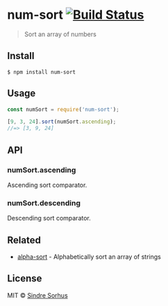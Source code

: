 # num-sort [![Build Status](https://travis-ci.org/sindresorhus/num-sort.svg?branch=master)](https://travis-ci.org/sindresorhus/num-sort)

> Sort an array of numbers


## Install

```
$ npm install num-sort
```


## Usage

```js
const numSort = require('num-sort');

[9, 3, 24].sort(numSort.ascending);
//=> [3, 9, 24]
```


## API

### numSort.ascending

Ascending sort comparator.

### numSort.descending

Descending sort comparator.


## Related

- [alpha-sort](https://github.com/sindresorhus/alpha-sort) - Alphabetically sort an array of strings


## License

MIT © [Sindre Sorhus](https://sindresorhus.com)
